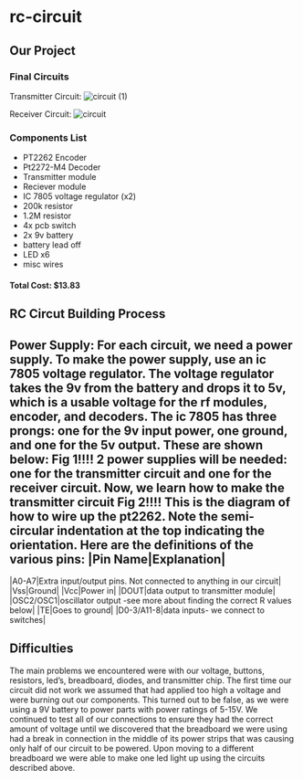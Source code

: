 # rc-circuit

## **Our Project**

### **Final Circuits**
Transmitter Circuit:
![circuit (1)](https://user-images.githubusercontent.com/50378721/58183872-13b71580-7c7e-11e9-822c-e8fd2cdad8d2.png)

Receiver Circuit:
![circuit](https://user-images.githubusercontent.com/50378721/58183833-01d57280-7c7e-11e9-836e-00b2b7df7a67.png)

### **Components List**
- PT2262 Encoder
- Pt2272-M4 Decoder
- Transmitter module
- Reciever module
- IC 7805 voltage regulator (x2)
- 200k resistor
- 1.2M resistor
- 4x pcb switch
- 2x 9v battery
- battery lead off
- LED x6
- misc wires 
#### **Total Cost: $13.83**

## **RC Circut Building Process**
Power Supply:
For each circuit, we need a power supply. To make the power supply, use an ic 7805 voltage regulator. The voltage regulator takes the 9v from the battery and drops it to 5v, which is a usable voltage for the rf modules, encoder, and decoders. The ic 7805 has three prongs: one for the 9v input power, one ground, and one for the 5v output. These are shown below:
Fig 1!!!!
2 power supplies will be needed: one for the transmitter circuit and one for the receiver circuit.
Now, we learn how to make the transmitter circuit
Fig 2!!!!
This is the diagram of how to wire up the pt2262. Note the semi-circular indentation at the top indicating the orientation. Here are the definitions of  the various pins:
|Pin Name|Explanation|
----------------------
|A0-A7|Extra input/output pins. Not connected to anything in our circuit|
|Vss|Ground|
|Vcc|Power in|
|DOUT|data output to transmitter module|
|OSC2/OSC1|oscillator output -see more about finding the correct R values below|
|TE|Goes to ground|
|D0-3/A11-8|data inputs- we connect to switches|


## **Difficulties**
The main problems we encountered were with our voltage, buttons, resistors, led’s, breadboard, diodes, and transmitter chip. The first time our circuit did not work we assumed that had applied too high a voltage and were burning out our components. This turned out to be false, as we were using a 9V battery to power parts with power ratings of 5-15V. We continued to test all of our connections to ensure they had the correct amount of voltage until we discovered that the breadboard we were using had a break in connection in the middle of its power strips that was causing only half of our circuit to be powered. Upon moving to a different breadboard we were able to make one led light up using the circuits described above.



